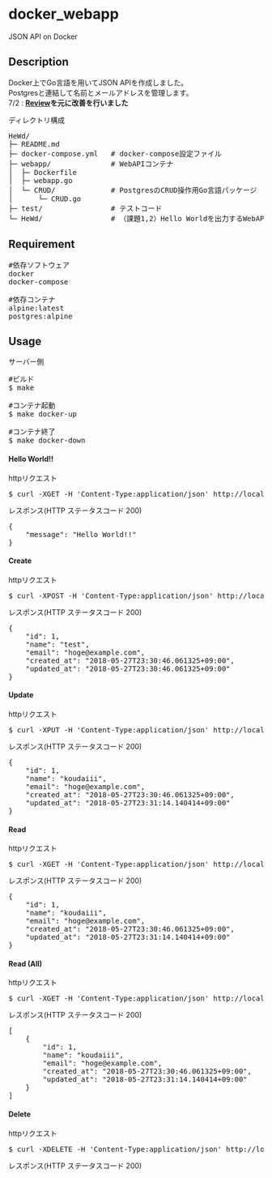 # docker_webapp
JSON API on Docker

## Description
Docker上でGo言語を用いてJSON APIを作成しました。  
Postgresと連結して名前とメールアドレスを管理します。  
7/2 : **[Review](/Review.txt)を元に改善を行いました**

ディレクトリ構成
<pre>
HeWd/
├─ README.md
├─ docker-compose.yml   # docker-compose設定ファイル
├─ webapp/              # WebAPIコンテナ
│  ├─ Dockerfile
│  ├─ webapp.go
│  └─ CRUD/             # PostgresのCRUD操作用Go言語パッケージ
│      └─ CRUD.go
├─ test/                # テストコード
└─ HeWd/                # （課題1,2）Hello Worldを出力するWebAPI
</pre>

## Requirement
<pre>
#依存ソフトウェア
docker  
docker-compose

#依存コンテナ
alpine:latest
postgres:alpine
</pre>

## Usage
サーバー側
<pre>
#ビルド
$ make

#コンテナ起動
$ make docker-up

#コンテナ終了
$ make docker-down
</pre>

#### Hello World!!
httpリクエスト
<pre>
$ curl -XGET -H 'Content-Type:application/json' http://localhost:8080/
</pre>

レスポンス(HTTP ステータスコード 200)
<pre>
{
    "message": "Hello World!!"
}
</pre>

#### Create
httpリクエスト
<pre>
$ curl -XPOST -H 'Content-Type:application/json' http://localhost:8080/users -d '{"name": "test", "email": "hoge@example.com" }'
</pre>

レスポンス(HTTP ステータスコード 200)
<pre>
{
    "id": 1,
    "name": "test",
    "email": "hoge@example.com",
    "created_at": "2018-05-27T23:30:46.061325+09:00",
    "updated_at": "2018-05-27T23:30:46.061325+09:00"
}
</pre>

#### Update
httpリクエスト
<pre>
$ curl -XPUT -H 'Content-Type:application/json' http://localhost:8080/users/1 -d '{"name": "koudaiii", "email": "hoge@example.com" }'
</pre>

レスポンス(HTTP ステータスコード 200)
<pre>
{
    "id": 1,
    "name": "koudaiii",
    "email": "hoge@example.com",
    "created_at": "2018-05-27T23:30:46.061325+09:00",
    "updated_at": "2018-05-27T23:31:14.140414+09:00"
}
</pre>


#### Read
httpリクエスト
<pre>
$ curl -XGET -H 'Content-Type:application/json' http://localhost:8080/users/1
</pre>

レスポンス(HTTP ステータスコード 200)
<pre>
{
    "id": 1,
    "name": "koudaiii",
    "email": "hoge@example.com",
    "created_at": "2018-05-27T23:30:46.061325+09:00",
    "updated_at": "2018-05-27T23:31:14.140414+09:00"
}
</pre>


#### Read (All)
httpリクエスト
<pre>
$ curl -XGET -H 'Content-Type:application/json' http://localhost:8080/users
</pre>

レスポンス(HTTP ステータスコード 200)
<pre>
[
    {
        "id": 1,
        "name": "koudaiii",
        "email": "hoge@example.com",
        "created_at": "2018-05-27T23:30:46.061325+09:00",
        "updated_at": "2018-05-27T23:31:14.140414+09:00"
    }
]
</pre>


#### Delete
httpリクエスト
<pre>
$ curl -XDELETE -H 'Content-Type:application/json' http://localhost:8080/users/1
</pre>

レスポンス(HTTP ステータスコード 200)
<pre>

</pre>
